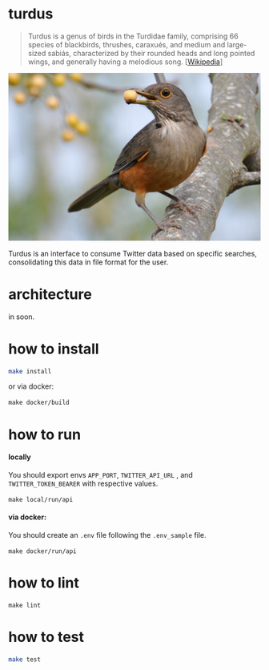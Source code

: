 # turdus 

> Turdus is a genus of birds in the Turdidae family, comprising 66 species of blackbirds, thrushes, caraxués, and medium and large-sized sabiás, characterized by their rounded heads and long pointed wings, and generally having a melodious song. [[Wikipedia](https://pt.wikipedia.org/wiki/Turdus)]

![turdus_rufiventris](docs/turdus_rufiventris.png)



Turdus is an interface to consume Twitter data based on specific searches, consolidating this data in file format for the user.

# architecture

in soon.

# how to install

```bash
make install
```

or via docker:

`make docker/build`

# how to run

#### locally

You should export envs `APP_PORT`, `TWITTER_API_URL` , and `TWITTER_TOKEN_BEARER` with respective values.

`make local/run/api`

#### via docker:

You should create an `.env` file following the `.env_sample` file.

`make docker/run/api`

# how to lint

```
make lint
```

# how to test

```bash
make test
```
